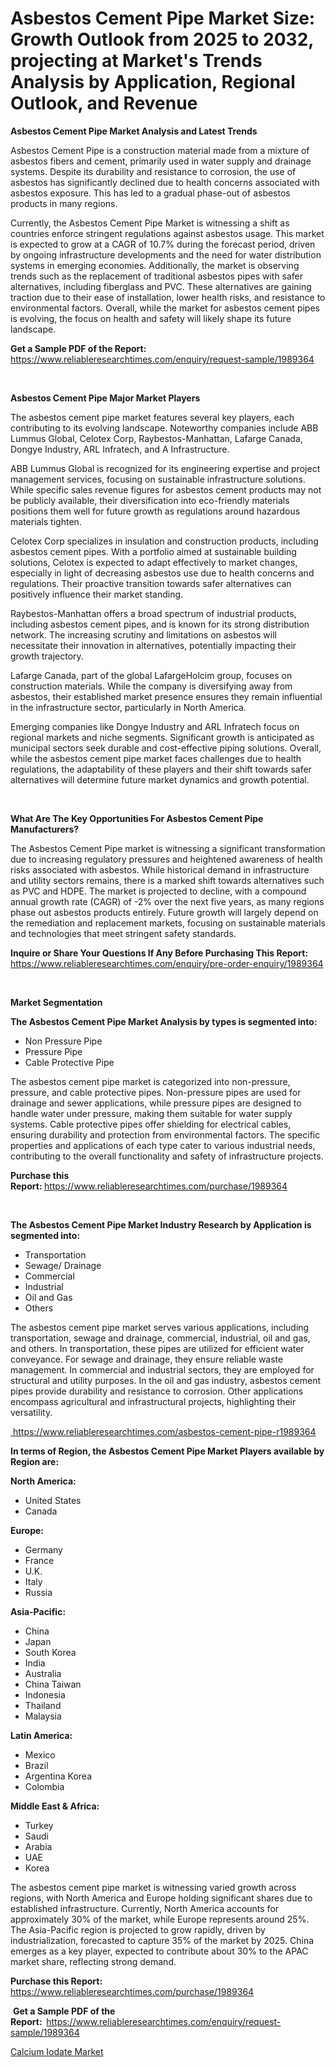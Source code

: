<p><h1>Asbestos Cement Pipe Market Size: Growth Outlook from 2025 to 2032, projecting at Market's Trends Analysis by Application, Regional Outlook, and Revenue</h1></p><p><strong>Asbestos Cement Pipe Market Analysis and Latest Trends</strong></p>
<p><p>Asbestos Cement Pipe is a construction material made from a mixture of asbestos fibers and cement, primarily used in water supply and drainage systems. Despite its durability and resistance to corrosion, the use of asbestos has significantly declined due to health concerns associated with asbestos exposure. This has led to a gradual phase-out of asbestos products in many regions.</p><p>Currently, the Asbestos Cement Pipe Market is witnessing a shift as countries enforce stringent regulations against asbestos usage. This market is expected to grow at a CAGR of 10.7% during the forecast period, driven by ongoing infrastructure developments and the need for water distribution systems in emerging economies. Additionally, the market is observing trends such as the replacement of traditional asbestos pipes with safer alternatives, including fiberglass and PVC. These alternatives are gaining traction due to their ease of installation, lower health risks, and resistance to environmental factors. Overall, while the market for asbestos cement pipes is evolving, the focus on health and safety will likely shape its future landscape.</p></p>
<p><strong>Get a Sample PDF of the Report:&nbsp;</strong> <a href="https://www.reliableresearchtimes.com/enquiry/request-sample/1989364?utm_campaign=3264&utm_medium=2&utm_source=Github&utm_content=ia&utm_term=01042025&utm_id=asbestos-cement-pipe">https://www.reliableresearchtimes.com/enquiry/request-sample/1989364</a></p>
<p>&nbsp;</p>
<p><strong>Asbestos Cement Pipe Major Market Players</strong></p>
<p><p>The asbestos cement pipe market features several key players, each contributing to its evolving landscape. Noteworthy companies include ABB Lummus Global, Celotex Corp, Raybestos-Manhattan, Lafarge Canada, Dongye Industry, ARL Infratech, and A Infrastructure. </p><p>ABB Lummus Global is recognized for its engineering expertise and project management services, focusing on sustainable infrastructure solutions. While specific sales revenue figures for asbestos cement products may not be publicly available, their diversification into eco-friendly materials positions them well for future growth as regulations around hazardous materials tighten.</p><p>Celotex Corp specializes in insulation and construction products, including asbestos cement pipes. With a portfolio aimed at sustainable building solutions, Celotex is expected to adapt effectively to market changes, especially in light of decreasing asbestos use due to health concerns and regulations. Their proactive transition towards safer alternatives can positively influence their market standing.</p><p>Raybestos-Manhattan offers a broad spectrum of industrial products, including asbestos cement pipes, and is known for its strong distribution network. The increasing scrutiny and limitations on asbestos will necessitate their innovation in alternatives, potentially impacting their growth trajectory. </p><p>Lafarge Canada, part of the global LafargeHolcim group, focuses on construction materials. While the company is diversifying away from asbestos, their established market presence ensures they remain influential in the infrastructure sector, particularly in North America.</p><p>Emerging companies like Dongye Industry and ARL Infratech focus on regional markets and niche segments. Significant growth is anticipated as municipal sectors seek durable and cost-effective piping solutions. Overall, while the asbestos cement pipe market faces challenges due to health regulations, the adaptability of these players and their shift towards safer alternatives will determine future market dynamics and growth potential.</p></p>
<p>&nbsp;</p>
<p><strong>What Are The Key Opportunities For Asbestos Cement Pipe Manufacturers?</strong></p>
<p><p>The Asbestos Cement Pipe market is witnessing a significant transformation due to increasing regulatory pressures and heightened awareness of health risks associated with asbestos. While historical demand in infrastructure and utility sectors remains, there is a marked shift towards alternatives such as PVC and HDPE. The market is projected to decline, with a compound annual growth rate (CAGR) of -2% over the next five years, as many regions phase out asbestos products entirely. Future growth will largely depend on the remediation and replacement markets, focusing on sustainable materials and technologies that meet stringent safety standards.</p></p>
<p><strong>Inquire or Share Your Questions If Any Before Purchasing This Report:</strong> <a href="https://www.reliableresearchtimes.com/enquiry/pre-order-enquiry/1989364?utm_campaign=3264&utm_medium=2&utm_source=Github&utm_content=ia&utm_term=01042025&utm_id=asbestos-cement-pipe">https://www.reliableresearchtimes.com/enquiry/pre-order-enquiry/1989364</a></p>
<p>&nbsp;</p>
<p><strong>Market Segmentation</strong></p>
<p><strong>The Asbestos Cement Pipe Market Analysis by types is segmented into:</strong></p>
<p><ul><li>Non Pressure Pipe</li><li>Pressure Pipe</li><li>Cable Protective Pipe</li></ul></p>
<p><p>The asbestos cement pipe market is categorized into non-pressure, pressure, and cable protective pipes. Non-pressure pipes are used for drainage and sewer applications, while pressure pipes are designed to handle water under pressure, making them suitable for water supply systems. Cable protective pipes offer shielding for electrical cables, ensuring durability and protection from environmental factors. The specific properties and applications of each type cater to various industrial needs, contributing to the overall functionality and safety of infrastructure projects.</p></p>
<p><strong>Purchase this Report:&nbsp;</strong><a href="https://www.reliableresearchtimes.com/purchase/1989364?utm_campaign=3264&utm_medium=2&utm_source=Github&utm_content=ia&utm_term=01042025&utm_id=asbestos-cement-pipe">https://www.reliableresearchtimes.com/purchase/1989364</a></p>
<p>&nbsp;</p>
<p><strong>The Asbestos Cement Pipe Market Industry Research by Application is segmented into:</strong></p>
<p><ul><li>Transportation</li><li>Sewage/ Drainage</li><li>Commercial</li><li>Industrial</li><li>Oil and Gas</li><li>Others</li></ul></p>
<p><p>The asbestos cement pipe market serves various applications, including transportation, sewage and drainage, commercial, industrial, oil and gas, and others. In transportation, these pipes are utilized for efficient water conveyance. For sewage and drainage, they ensure reliable waste management. In commercial and industrial sectors, they are employed for structural and utility purposes. In the oil and gas industry, asbestos cement pipes provide durability and resistance to corrosion. Other applications encompass agricultural and infrastructural projects, highlighting their versatility.</p></p>
<p><a href="https://www.reliableresearchtimes.com/asbestos-cement-pipe-r1989364?utm_campaign=3264&utm_medium=2&utm_source=Github&utm_content=ia&utm_term=01042025&utm_id=asbestos-cement-pipe">&nbsp;https://www.reliableresearchtimes.com/asbestos-cement-pipe-r1989364</a></p>
<p><strong>In terms of Region, the Asbestos Cement Pipe Market Players available by Region are:</strong></p>
<p>
    <p> <strong> North America: </strong>
        <ul>
            <li>United States</li>
            <li>Canada</li>
        </ul>
        </p> 
    <p> <strong> Europe: </strong>
        <ul>
            <li>Germany</li>
            <li>France</li>
            <li>U.K.</li>
            <li>Italy</li>
            <li>Russia</li>
        </ul>
        </p> 
    <p> <strong> Asia-Pacific: </strong>
        <ul>
            <li>China</li>
            <li>Japan</li>
            <li>South Korea</li>
            <li>India</li>
            <li>Australia</li>
            <li>China Taiwan</li>
            <li>Indonesia</li>
            <li>Thailand</li>
            <li>Malaysia</li>
        </ul>
        </p> 
    <p> <strong> Latin America: </strong>
        <ul>
            <li>Mexico</li>
            <li>Brazil</li>
            <li>Argentina Korea</li>
            <li>Colombia</li>
        </ul>
        </p> 
    <p> <strong> Middle East & Africa: </strong>
        <ul>
            <li>Turkey</li>
            <li>Saudi</li>
            <li>Arabia</li>
            <li>UAE</li>
            <li>Korea</li>
        </ul>
    </p>
    </p>
<p><p>The asbestos cement pipe market is witnessing varied growth across regions, with North America and Europe holding significant shares due to established infrastructure. Currently, North America accounts for approximately 30% of the market, while Europe represents around 25%. The Asia-Pacific region is projected to grow rapidly, driven by industrialization, forecasted to capture 35% of the market by 2025. China emerges as a key player, expected to contribute about 30% to the APAC market share, reflecting strong demand.</p></p>
<p><strong>Purchase this Report: </strong><a href="https://www.reliableresearchtimes.com/purchase/1989364?utm_campaign=3264&utm_medium=2&utm_source=Github&utm_content=ia&utm_term=01042025&utm_id=asbestos-cement-pipe">https://www.reliableresearchtimes.com/purchase/1989364</a></p>
<p>&nbsp;<strong>Get a Sample PDF of the Report:&nbsp;&nbsp;</strong><a href="https://www.reliableresearchtimes.com/enquiry/request-sample/1989364?utm_campaign=3264&utm_medium=2&utm_source=Github&utm_content=ia&utm_term=01042025&utm_id=asbestos-cement-pipe">https://www.reliableresearchtimes.com/enquiry/request-sample/1989364</a></p>
<p><strong></strong></p>
<p><p><a href="https://github.com/kaddahblejc/Market-Research-Report-List-1/blob/main/calcium-iodate-market.md?utm_campaign=3264&utm_medium=2&utm_source=Github&utm_content=ia&utm_term=01042025&utm_id=asbestos-cement-pipe">Calcium Iodate Market</a></p></p>